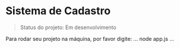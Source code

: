 <h1>Sistema de Cadastro</h1>

>Status do projeto: Em desenvolvimento

Para rodar seu projeto na máquina, por favor digite:
...
node app.js
...
